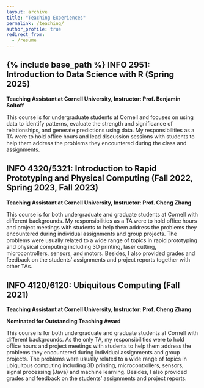 ```yaml
---
layout: archive
title: "Teaching Experiences"
permalink: /teaching/
author_profile: true
redirect_from:
  - /resume
---
```


{% include base_path %}
INFO 2951: Introduction to Data Science with R (Spring 2025)
----------
**Teaching Assistant at Cornell University, Instructor: Prof. Benjamin Soltoff**

This course is for undergraduate students at Cornell and focuses on using data to identify patterns, evaluate the strength and significance of relationships, and generate predictions using data. My responsibilities as a TA were to hold office hours and lead discussion sessions with students to help them address the problems they encountered during the class and assignments.

INFO 4320/5321: Introduction to Rapid Prototyping and Physical Computing (Fall 2022, Spring 2023, Fall 2023)
----------
**Teaching Assistant at Cornell University, Instructor: Prof. Cheng Zhang**

This course is for both undergraduate and graduate students at Cornell with different backgrounds. My responsibilities as a TA were to hold office hours and project meetings with students to help them address the problems they encountered during individual assignments and group projects. The problems were usually related to a wide range of topics in rapid prototyping and physical computing including 3D printing, laser cutting, microcontrollers, sensors, and motors. Besides, I also provided grades and feedback on the students’ assignments and project reports together with other TAs.

INFO 4120/6120: Ubiquitous Computing (Fall 2021)
----------
**Teaching Assistant at Cornell University, Instructor: Prof. Cheng Zhang**

**Nominated for Outstanding Teaching Award**

This course is for both undergraduate and graduate students at Cornell with different backgrounds. As the only TA, my responsibilities were to hold office hours and project meetings with students to help them address the problems they encountered during individual assignments and group projects. The problems were usually related to a wide range of topics in ubiquitous computing including 3D printing, microcontrollers, sensors, signal processing (Java) and machine learning. Besides, I also provided grades and feedback on the students’ assignments and project reports.

